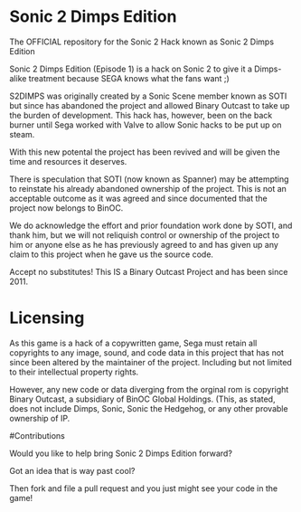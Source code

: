 # Sonic 2 Dimps Edition
The OFFICIAL repository for the Sonic 2 Hack known as Sonic 2 Dimps Edition

Sonic 2 Dimps Edition (Episode 1) is a hack on Sonic 2 to give it a Dimps-alike treatment because SEGA knows what the fans want ;)

S2DIMPS was originally created by a Sonic Scene member known as SOTI but since has abandoned the project and allowed Binary Outcast to take up the burden of development. This hack has, however, been on the back burner until Sega worked with Valve to allow Sonic hacks to be put up on steam.

With this new potental the project has been revived and will be given the time and resources it deserves.

There is speculation that SOTI (now known as Spanner) may be attempting to reinstate his already abandoned ownership of the project. This is not an acceptable outcome as it was agreed and since documented that the project now belongs to BinOC.

We do acknowledge the effort and prior foundation work done by SOTI, and thank him, but we will not reliquish control or ownership of the project to him or anyone else as he has previously agreed to and has given up any claim to this project when he gave us the source code.

Accept no substitutes! This IS a Binary Outcast Project and has been since 2011.

# Licensing

As this game is a hack of a copywritten game, Sega must retain all copyrights to any image, sound, and code data in this project that has not since been altered by the maintainer of the project. Including but not limited to their intellectual property rights.

However, any new code or data diverging from the orginal rom is copyright Binary Outcast, a subsidiary of BinOC Global Holdings.
(This, as stated, does not include Dimps, Sonic, Sonic the Hedgehog, or any other provable ownership of IP.

#Contributions

Would you like to help bring Sonic 2 Dimps Edition forward?

Got an idea that is way past cool?

Then fork and file a pull request and you just might see your code in the game!

